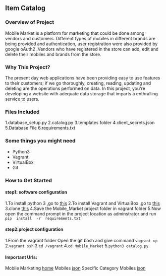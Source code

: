 ## Item Catalog
###  Overview of Project
Mobile Market is a platform for marketing that could be done among vendors and customers. Different types of mobiles in different brands are being provided and authentication, user registration were also provided by google oAuth2 .Vendors who have registered in the store can add, edit and delete their mobiles  and brands from the store.
### Why This Project?
The present day web applications have been providing easy to use features to their customers; if we go thoroughly, creating, reading, updating and deleting  are the operations performed on data. In this project, you're developing a website with adequate data storage that imparts a enthralling service to users.
### Files Included
1.database_setup.py
2.catalog.py
3.templates folder
4.client_secrets.json
5.Database File
6.requirements.txt
### Some things you might need 
* Python3
* Vagrant 
* VirtualBox 
* Git
### How to Get Started
#### step1: software configuration
1.To install python 3 ,go to  [this](https://realpython.com/installing-python/)
 2.To install Vagrant and VirtualBox ,go to  [this](https://github.com/udacity/fullstack-nanodegree-vm)
 3.clone [this](https://github.com/udacity/fullstack-nanodegree-vm)
 4.Save the Mobile_Market project folder in vagrant folder 
 5.Now open the command prompt in the project location as adminstrator and run  `pip  install  -r  requirements.txt`
#### step2:project configuration
1.From the vagrant folder Open the git bash and give  command  `vagrant up`
2.`vagrant ssh`
3.`cd /vagrant`
4.`cd Mobile_Market`
5.`python3 catalog.py`
#### Important Urls:
Mobile Marketing [home](http://localhost:5000/)
Mobiles [json](http://localhost:5000/category/items.json)
Specific Category Mobiles [json](http://localhost:5000/category/1/items.json)
